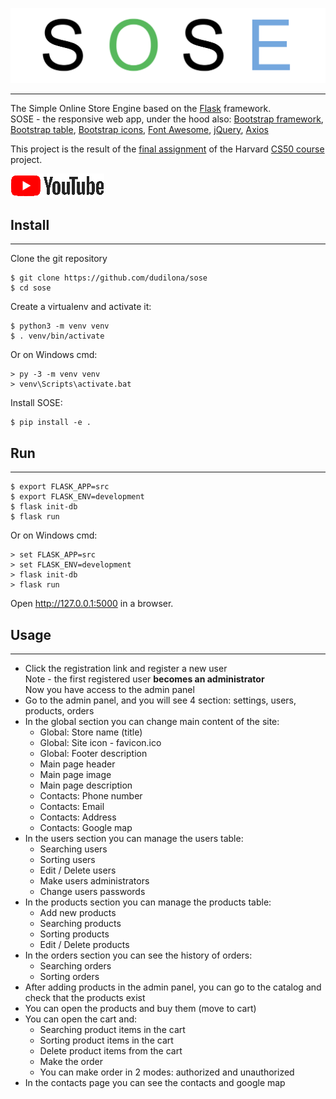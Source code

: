 ![image](sose.png)
***
The Simple Online Store Engine based on the [Flask](https://flask.palletsprojects.com/) framework.  
SOSE - the responsive web app, under the hood also: [Bootstrap framework](https://getbootstrap.com),
[Bootstrap table](https://bootstrap-table.com), [Bootstrap icons](https://icons.getbootstrap.com),
[Font Awesome](https://fontawesome.com/), [jQuery](https://jquery.com/), [Axios](https://github.com/axios/axios)

This project is the result of the [final assignment](https://cs50.harvard.edu/x/2020/project/) of the
Harvard [CS50 course](https://cs50.harvard.edu/x/2020/) project.

[![image](youtube.png)](https://youtu.be/Yi_fcViY8C8)

## Install

***

Clone the git repository

```
$ git clone https://github.com/dudilona/sose
$ cd sose
```

Create a virtualenv and activate it:

```
$ python3 -m venv venv
$ . venv/bin/activate
```

Or on Windows cmd:

```
> py -3 -m venv venv
> venv\Scripts\activate.bat
```

Install SOSE:

```
$ pip install -e .
```

## Run

***

```
$ export FLASK_APP=src
$ export FLASK_ENV=development
$ flask init-db
$ flask run
```

Or on Windows cmd:

```
> set FLASK_APP=src
> set FLASK_ENV=development
> flask init-db
> flask run
```

Open http://127.0.0.1:5000 in a browser.

## Usage

***

- Click the registration link and register a new user  
  Note - the first registered user **becomes an administrator**  
  Now you have access to the admin panel
- Go to the admin panel, and you will see 4 section: settings, users, products, orders
- In the global section you can change main content of the site:
    - Global: Store name (title)
    - Global: Site icon - favicon.ico
    - Global: Footer description
    - Main page header
    - Main page image
    - Main page description
    - Contacts: Phone number
    - Contacts: Email
    - Contacts: Address
    - Contacts: Google map
- In the users section you can manage the users table:
    - Searching users
    - Sorting users
    - Edit / Delete users
    - Make users administrators
    - Change users passwords
- In the products section you can manage the products table:
    - Add new products
    - Searching products
    - Sorting products
    - Edit / Delete products
- In the orders section you can see the history of orders:
    - Searching orders
    - Sorting orders
- After adding products in the admin panel, you can go to the catalog and check that the products exist
- You can open the products and buy them (move to cart)
- You can open the cart and:
    - Searching product items in the cart
    - Sorting product items in the cart
    - Delete product items from the cart
    - Make the order
    - You can make order in 2 modes: authorized and unauthorized
- In the contacts page you can see the contacts and google map